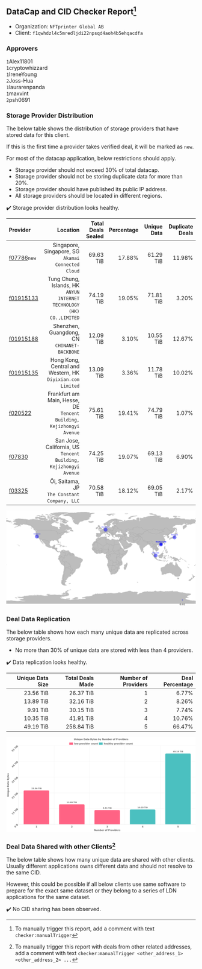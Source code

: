 ## DataCap and CID Checker Report[^1]
 - Organization: `NFTprinter Global AB`
 - Client: `f1qwhdzl4c5mredljdi22npsqd4aoh4b5ehqacdfa`
### Approvers
`1`Alex11801<br/>`1`cryptowhizzard<br/>`1`IreneYoung<br/>`2`Joss-Hua<br/>`1`laurarenpanda<br/>`1`maxvint<br/>`2`psh0691

### Storage Provider Distribution
The below table shows the distribution of storage providers that have stored data for this client.

If this is the first time a provider takes verified deal, it will be marked as `new`.

For most of the datacap application, below restrictions should apply.
 - Storage provider should not exceed 30% of total datacap.
 - Storage provider should not be storing duplicate data for more than 20%.
 - Storage provider should have published its public IP address.
 - All storage providers should be located in different regions.

✔️ Storage provider distribution looks healthy.

| Provider                                              |                                                                 Location | Total Deals Sealed | Percentage | Unique Data | Duplicate Deals |
| :---------------------------------------------------- | -----------------------------------------------------------------------: | -----------------: | ---------: | ----------: | --------------: |
| [f07786](https://filfox.info/en/address/f07786)`new`  |                    Singapore, Singapore, SG<br/>`Akamai Connected Cloud` |          69.63 TiB |     17.88% |   61.29 TiB |          11.98% |
| [f01915133](https://filfox.info/en/address/f01915133) | Tung Chung, Islands, HK<br/>`ANYUN INTERNET TECHNOLOGY (HK) CO.,LIMITED` |          74.19 TiB |     19.05% |   71.81 TiB |           3.20% |
| [f01915188](https://filfox.info/en/address/f01915188) |                          Shenzhen, Guangdong, CN<br/>`CHINANET-BACKBONE` |          12.09 TiB |      3.10% |   10.55 TiB |          12.67% |
| [f01915135](https://filfox.info/en/address/f01915135) |            Hong Kong, Central and Western, HK<br/>`Diyixian.com Limited` |          13.09 TiB |      3.36% |   11.78 TiB |          10.02% |
| [f020522](https://filfox.info/en/address/f020522)     |  Frankfurt am Main, Hesse, DE<br/>`Tencent Building, Kejizhongyi Avenue` |          75.61 TiB |     19.41% |   74.79 TiB |           1.07% |
| [f07830](https://filfox.info/en/address/f07830)       |      San Jose, California, US<br/>`Tencent Building, Kejizhongyi Avenue` |          74.25 TiB |     19.07% |   69.13 TiB |           6.90% |
| [f03325](https://filfox.info/en/address/f03325)       |                          Ōi, Saitama, JP<br/>`The Constant Company, LLC` |          70.58 TiB |     18.12% |   69.05 TiB |           2.17% |

<img src="https://raw.githubusercontent.com/data-preservation-programs/filplus-checker-assets/main/filecoin-project/filecoin-plus-large-datasets/issues/1251/1680511184892.png"/>

### Deal Data Replication
The below table shows how each many unique data are replicated across storage providers.

- No more than 30% of unique data are stored with less than 4 providers.

✔️ Data replication looks healthy.

| Unique Data Size | Total Deals Made | Number of Providers | Deal Percentage |
| ---------------: | ---------------: | ------------------: | --------------: |
|        23.56 TiB |        26.37 TiB |                   1 |           6.77% |
|        13.89 TiB |        32.16 TiB |                   2 |           8.26% |
|         9.91 TiB |        30.15 TiB |                   3 |           7.74% |
|        10.35 TiB |        41.91 TiB |                   4 |          10.76% |
|        49.19 TiB |       258.84 TiB |                   5 |          66.47% |

<img src="https://raw.githubusercontent.com/data-preservation-programs/filplus-checker-assets/main/filecoin-project/filecoin-plus-large-datasets/issues/1251/1680511185586.png"/>

### Deal Data Shared with other Clients[^3]
The below table shows how many unique data are shared with other clients.
Usually different applications owns different data and should not resolve to the same CID.

However, this could be possible if all below clients use same software to prepare for the exact same dataset or they belong to a series of LDN applications for the same dataset.

✔️ No CID sharing has been observed.

[^1]: To manually trigger this report, add a comment with text `checker:manualTrigger`

[^2]: Deals from those addresses are combined into this report as they are specified with `checker:manualTrigger`

[^3]: To manually trigger this report with deals from other related addresses, add a comment with text `checker:manualTrigger <other_address_1> <other_address_2> ...`
